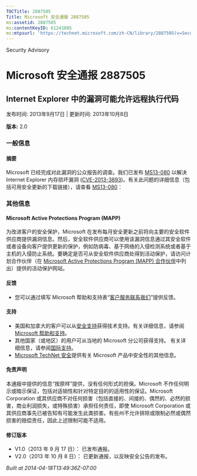 ```yaml
---
TOCTitle: 2887505
Title: Microsoft 安全通报 2887505
ms:assetid: 2887505
ms:contentKeyID: 61241085
ms:mtpsurl: 'https://technet.microsoft.com/zh-CN/library/2887505(v=Security.10)'
---
```


Security Advisory

Microsoft 安全通报 2887505
==========================

Internet Explorer 中的漏洞可能允许远程执行代码
----------------------------------------------

发布时间: 2013年9月17日 | 更新时间: 2013年10月8日

**版本:** 2.0

### 一般信息

#### 摘要

Microsoft 已经完成对此漏洞的公众报告的调查。我们已发布 [MS13-080](http://go.microsoft.com/fwlink/?linkid=324021) 以解决 Internet Explorer 内存损坏漏洞 ([CVE-2013-3893](http://www.cve.mitre.org/cgi-bin/cvename.cgi?name=cve-2013-3893))。有关此问题的详细信息（包括可用安全更新的下载链接），请查看 [MS13-080](http://go.microsoft.com/fwlink/?linkid=324021)：

### 其他信息

#### Microsoft Active Protections Program (MAPP)

为改进客户的安全保护，Microsoft 在发布每月安全更新之前将向主要的安全软件供应商提供漏洞信息。然后，安全软件供应商可以使用该漏洞信息通过其安全软件或者设备向客户提供更新的保护，例如防病毒、基于网络的入侵检测系统或者基于主机的入侵防止系统。要确定是否可从安全软件供应商处得到活动保护，请访问计划合作伙伴（在 [Microsoft Active Protections Program (MAPP) 合作伙伴](http://go.microsoft.com/fwlink/?linkid=215201)中列出）提供的活动保护网站。

#### 反馈

-   您可以通过填写 Microsoft 帮助和支持表“[客户服务联系我们](http://support.microsoft.com/kb/?scid=sw;en;1257&showpage=1&ws=technet&sd=tech)”提供反馈。

#### 支持

-   美国和加拿大的客户可以从[安全支持](http://go.microsoft.com/fwlink/?linkid=21131)获得技术支持。有关详细信息，请参阅[Microsoft 帮助和支持](http://support.microsoft.com/)。
-   其他国家（或地区）的用户可从当地的 Microsoft 分公司获得支持。 有关详细信息，请参阅[国际支持](http://go.microsoft.com/fwlink/?linkid=21155)。
-   [Microsoft TechNet 安全](http://go.microsoft.com/fwlink/?linkid=21132)提供有关 Microsoft 产品中安全性的其他信息。

#### 免责声明

本通报中提供的信息“按原样”提供，没有任何形式的担保。Microsoft 不作任何明示或暗示保证，包括对适销性和针对特定目的的适用性的保证。Microsoft Corporation 或其供应商不对任何损害（包括直接的、间接的、偶然的、必然的损害，商业利润损失，或特殊损害）承担任何责任，即使 Microsoft Corporation 或其供应商事先已被告知有可能发生此类损害。有些州不允许排除或限制必然或偶然损害的赔偿责任，因此上述限制可能不适用。

#### 修订版本

-   V1.0（2013 年 9 月 17 日）： 已发布通报。
-   V2.0（2013 年 10 月 8 日）： 已更新通报，以反映安全公告的发布。

*Built at 2014-04-18T13:49:36Z-07:00*